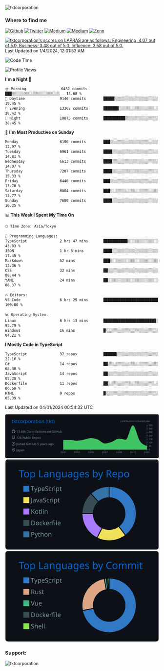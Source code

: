 <p align="left"> <img src="https://komarev.com/ghpvc/?username=tktcorporation&label=Profile%20views&color=0e75b6&style=flat" alt="tktcorporation" /> </p>

<h3>Where to find me</h3>
<p>
<a href="https://github.com/tktcorporation" target="_blank"><img alt="Github" src="https://img.shields.io/badge/GitHub-%2312100E.svg?&style=for-the-badge&logo=Github&logoColor=white" /></a>
<a href="https://twitter.com/tktcorporation" target="_blank"><img alt="Twitter" src="https://img.shields.io/badge/twitter-%231DA1F2.svg?&style=for-the-badge&logo=twitter&logoColor=white" /></a>
<a href="https://www.linkedin.com/in/tktcorporation" target="_blank"><img alt="Medium" src="https://img.shields.io/badge/linkdin-0a66c2.svg?&style=for-the-badge&logo=linkedin&logoColor=white" /></a>
<a href="https://qiita.com/tktcorporation" target="_blank"><img alt="Medium" src="https://img.shields.io/badge/qiita-55C500.svg?&style=for-the-badge&logo=qiita&logoColor=white" /></a>
<a href="https://zenn.dev/tktcorporation" target="_blank"><img alt="Zenn" src="https://img.shields.io/badge/Zenn-3EA8FF.svg?&style=for-the-badge&logo=Zenn&logoColor=white" /></a>
</p>

<!--START_SECTION:lapras-card-->
<p ><a href="https://lapras.com/public/tktcorporation" target="_blank" rel="noopener noreferrer"><img alt="tktcorporation's scores on LAPRAS are as follows: Engineering: 4.07 out of 5.0, Business: 3.48 out of 5.0, Influence: 3.58 out of 5.0." src="https://lapras-card-generator.vercel.app/api/svg?e=4.07&b=3.48&i=3.58&b1=%23232323&b2=%236d6d6d&i1=%23212121&i2=%23818181&l=en" width="300" ></a>  
Last Updated on 1/4/2024, 12:01:53 AM</p>
<!--END_SECTION:lapras-card-->
  
<!--START_SECTION:waka-->
![Code Time](http://img.shields.io/badge/Code%20Time-1%2C341%20hrs-blue)

![Profile Views](http://img.shields.io/badge/Profile%20Views-0-blue)

**I'm a Night 🦉** 

```text
🌞 Morning                6431 commits        ███░░░░░░░░░░░░░░░░░░░░░░   13.68 % 
🌆 Daytime                9146 commits        █████░░░░░░░░░░░░░░░░░░░░   19.45 % 
🌃 Evening                13362 commits       ███████░░░░░░░░░░░░░░░░░░   28.42 % 
🌙 Night                  18075 commits       ██████████░░░░░░░░░░░░░░░   38.45 % 
```
📅 **I'm Most Productive on Sunday** 

```text
Monday                   6100 commits        ███░░░░░░░░░░░░░░░░░░░░░░   12.97 % 
Tuesday                  6961 commits        ████░░░░░░░░░░░░░░░░░░░░░   14.81 % 
Wednesday                6613 commits        ████░░░░░░░░░░░░░░░░░░░░░   14.07 % 
Thursday                 7207 commits        ████░░░░░░░░░░░░░░░░░░░░░   15.33 % 
Friday                   6440 commits        ███░░░░░░░░░░░░░░░░░░░░░░   13.70 % 
Saturday                 6004 commits        ███░░░░░░░░░░░░░░░░░░░░░░   12.77 % 
Sunday                   7689 commits        ████░░░░░░░░░░░░░░░░░░░░░   16.35 % 
```


📊 **This Week I Spent My Time On** 

```text
🕑︎ Time Zone: Asia/Tokyo

💬 Programming Languages: 
TypeScript               2 hrs 47 mins       ███████████░░░░░░░░░░░░░░   43.03 % 
JSON                     1 hr 8 mins         ████░░░░░░░░░░░░░░░░░░░░░   17.45 % 
Markdown                 52 mins             ███░░░░░░░░░░░░░░░░░░░░░░   13.36 % 
CSS                      32 mins             ██░░░░░░░░░░░░░░░░░░░░░░░   08.44 % 
YAML                     24 mins             ██░░░░░░░░░░░░░░░░░░░░░░░   06.37 % 

🔥 Editors: 
VS Code                  6 hrs 29 mins       █████████████████████████   100.00 % 

💻 Operating System: 
Linux                    6 hrs 13 mins       ████████████████████████░   95.79 % 
Windows                  16 mins             █░░░░░░░░░░░░░░░░░░░░░░░░   04.21 % 
```

**I Mostly Code in TypeScript** 

```text
TypeScript               37 repos            ██████░░░░░░░░░░░░░░░░░░░   22.16 % 
C#                       14 repos            ██░░░░░░░░░░░░░░░░░░░░░░░   08.38 % 
JavaScript               14 repos            ██░░░░░░░░░░░░░░░░░░░░░░░   08.38 % 
Dockerfile               11 repos            ██░░░░░░░░░░░░░░░░░░░░░░░   06.59 % 
HTML                     9 repos             █░░░░░░░░░░░░░░░░░░░░░░░░   05.39 % 
```




 Last Updated on 04/01/2024 00:54:32 UTC
<!--END_SECTION:waka-->

[![](https://raw.githubusercontent.com/tktcorporation/tktcorporation/master/profile-summary-card-output/github_dark/0-profile-details.svg)](https://github.com/vn7n24fzkq/github-profile-summary-cards)
[![](https://raw.githubusercontent.com/tktcorporation/tktcorporation/master/profile-summary-card-output/github_dark/1-repos-per-language.svg)](https://github.com/vn7n24fzkq/github-profile-summary-cards) [![](https://raw.githubusercontent.com/tktcorporation/tktcorporation/master/profile-summary-card-output/github_dark/2-most-commit-language.svg)](https://github.com/vn7n24fzkq/github-profile-summary-cards)

<h3 align="left">Support:</h3>
<p><a href="https://www.buymeacoffee.com/tktcorporation"> <img align="left" src="https://cdn.buymeacoffee.com/buttons/v2/default-yellow.png" height="50" width="210" alt="tktcorporation" /></a></p><br><br>
